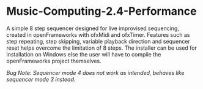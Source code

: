 # Music-Computing-2.4-Performance
A simple 8 step sequencer designed for live improvised sequencing, created in openFrameworks with ofxMidi and ofxTimer. Features such as step repeating, step skipping, variable playback direction and sequencer reset helps overcome the limitation of 8 steps.
The installer can be used for installation on Windows else the user will have to compile the openFrameworks project themselves.

*Bug Note: Sequencer mode 4 does not work as intended, behaves like sequencer mode 3 instead.*
